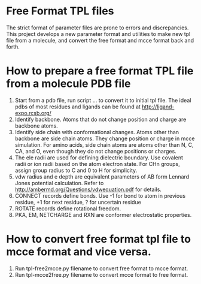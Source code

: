 # Free Format TPL files
The strict format of parameter files are prone to errors and discrepancies. This project develops a new parameter
format and utilities to make new tpl file from a molecule, and convert the free format and mcce format back and forth.

# How to prepare a free format TPL file from a molecule PDB file
1. Start from a pdb file, run script ... to convert it to initial tpl file. The ideal pdbs of most residues and ligands
can be found at http://ligand-expo.rcsb.org/
2. Identify backbone. Atoms that do not change position and charge are backbone atoms.
3. Identify side chain with conformational changes. Atoms other than backbone are side chain atoms. They
change position or charge in mcce simulation. For amino acids, side chain atoms are atoms other than
N, C, CA, and O, even though they do not change positions or charges.
4. The ele radii are used for defining dielectric boundary. Use covalent radii or ion radii based on the atom
electron state. For CHn groups, assign group radius to C and 0 to H for simplicity.
5. vdw radius and e depth are equivalent parameters of AB form Lennard Jones potential calculation. Refer to
http://ambermd.org/Questions/vdwequation.pdf for details.
6. CONNECT records define bonds. Use -1 for bond to atom in previous residue, +1 for next residue, ? for uncertain
residue
7. ROTATE records define rotational freedom.
8. PKA, EM, NETCHARGE and RXN are conformer electrostatic properties.

# How to convert free format tpl file to mcce format and vice versa.
1. Run tpl-free2mcce.py filename to convert free format to mcce format.
2. Run tpl-mcce2free.py filename to convert mcce format to free format.
